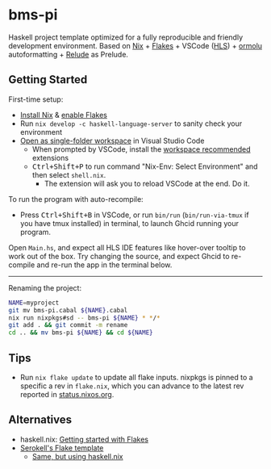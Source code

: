 # bms-pi

Haskell project template optimized for a fully reproducible and friendly development environment. Based on [Nix](http://www.srid.ca/haskell-nix) + [Flakes](https://serokell.io/blog/practical-nix-flakes) + VSCode ([HLS](https://github.com/haskell/haskell-language-server)) + [ormolu](https://github.com/tweag/ormolu) autoformatting + [Relude](https://github.com/kowainik/relude#relude) as Prelude.

## Getting Started

First-time setup:

- [Install Nix](https://nixos.org/download.html) & [enable Flakes](https://nixos.wiki/wiki/Flakes)
- Run `nix develop -c haskell-language-server` to sanity check your environment 
- [Open as single-folder workspace](https://code.visualstudio.com/docs/editor/workspaces#_singlefolder-workspaces) in Visual Studio Code
    - When prompted by VSCode, install the [workspace recommended](https://code.visualstudio.com/docs/editor/extension-marketplace#_workspace-recommended-extensions) extensions
    - <kbd>Ctrl+Shift+P</kbd> to run command "Nix-Env: Select Environment" and then select `shell.nix`. 
        - The extension will ask you to reload VSCode at the end. Do it.

To run the program with auto-recompile:

- Press <kbd>Ctrl+Shift+B</kbd> in VSCode, or run `bin/run` (`bin/run-via-tmux` if you have tmux installed) in terminal, to launch Ghcid running your program.

Open `Main.hs`, and expect all HLS IDE features like hover-over tooltip to work out of the box. Try changing the source, and expect Ghcid to re-compile and re-run the app in the terminal below.

---

Renaming the project:

```sh
NAME=myproject
git mv bms-pi.cabal ${NAME}.cabal
nix run nixpkgs#sd -- bms-pi ${NAME} * */*
git add . && git commit -m rename
cd .. && mv bms-pi ${NAME} && cd ${NAME}
```

## Tips

- Run `nix flake update` to update all flake inputs. nixpkgs is pinned to a specific a rev in `flake.nix`, which you can advance to the latest rev reported in [status.nixos.org](https://status.nixos.org).

## Alternatives

- haskell.nix: [Getting started with Flakes](https://input-output-hk.github.io/haskell.nix/tutorials/getting-started-flakes.html)
- [Serokell's Flake template](https://github.com/serokell/templates/tree/master/haskell-cabal2nix)
  - [Same, but using haskell.nix](https://github.com/serokell/templates/pull/2)
